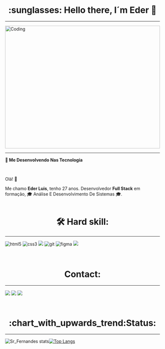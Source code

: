 <br>
<br>

<h1 align="center" border="none">:sunglasses: Hello there, I´m <b>Eder</b> 👋 </h1>
<hr>
 <img align="center" alt="Coding" width="100%" height="400px" src="https://i.pinimg.com/originals/16/89/5b/16895b231b6da505e2e4acef02a3c1fe.gif">
<hr>
<p font-size=""22px><b>🎯 Me Desenvolvendo Nas Tecnologia</b></p>
<br>
 <p> Olá! 👋</p>

Me chamo <b>Eder Luis</b>, tenho 27 anos.
Desenvolvedor <b>Full Stack</b> em formação, :mortar_board: Análise E Desenvolvimento De Sistemas :mortar_board:.
<br>
<br>

<h1 align="center" > 🛠 Hard skill:</h1>
<hr>
<p align="left">
 <img src="https://img.shields.io/badge/HTML5-E34F26?style=for-the-badge&logo=html5&logoColor=white" alt="html5"/>
 <img src="https://img.shields.io/badge/CSS3-1572B6?style=for-the-badge&logo=css3&logoColor=white" alt="css3" />
 <img src="https://img.shields.io/badge/JavaScript-323330?style=for-the-badge&logo=javascript&logoColor=F7DF1E">
 <img src="https://img.shields.io/badge/GIT-E44C30?style=for-the-badge&logo=git&logoColor=white" alt="git"/>
 <img src="https://img.shields.io/badge/Figma-F24E1E?style=for-the-badge&logo=figma&logoColor=white" alt="figma" /> 
 <img src="https://img.shields.io/badge/Bootstrap-563D7C?style=for-the-badge&logo=bootstrap&logoColor=white">
 <br>
 <br>
 <br>
 <h1 align="Center">Contact: </h1>
<hr>
 <a align="center" href="https://www.linkedin.com/in/eder-luis-fernandes/" target="_blank">
  <img  align="center" text-align="center" src="https://img.shields.io/badge/LinkedIn-0077B5?style=for-the-badge&logo=linkedin&logoColor=white"></a> 
  <a href="mailto:eder.luis.1996@hotmail.com?subject=Contratação&body=">
   <img align="center" src="https://img.shields.io/badge/Gmail-D14836?style=for-the-badge&logo=gmail&logoColor=white"></a>     
   <a href="https://wa.me/5571982035104 ">
    <img align="center" src="https://img.shields.io/badge/WhatsApp-25D366?style=for-the-badge&logo=whatsapp&logoColor=white"></a>
    <br>
    <br>
    <br>
 <h1 align="center">:chart_with_upwards_trend:Status: </h1>
 <hr>
 
![Sr_Fernandes stats](https://github-readme-stats.vercel.app/api?username=EderLuisFernandes&show_icons=true&theme=dark)[![Top Langs](https://github-readme-stats.vercel.app/api/top-langs/?username=EderLuisFernandes&theme=dark)](https://github.com/anuraghazra/github-readme-stats)
<br>
<br>


